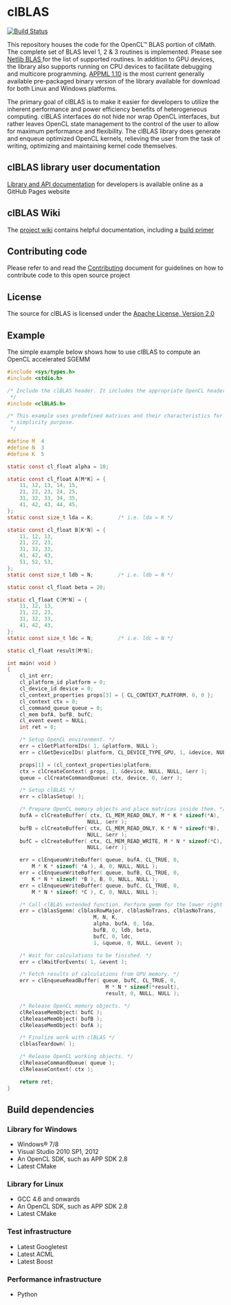 clBLAS
=====
[![Build Status](https://travis-ci.org/TimmyLiu/clBLAS.png)](https://travis-ci.org/TimmyLiu/clBLAS)

This repository houses the code for the OpenCL™ BLAS portion of clMath.  The complete set of BLAS level 1, 2 & 3 routines is implemented. Please see <a href="http://www.netlib.org/blas/index.html"> Netlib BLAS </a> for the list of supported routines.  In addition to GPU devices, the library also supports running on CPU devices to facilitate debugging and multicore programming.  <a href="http://developer.amd.com/tools-and-sdks/heterogeneous-computing/amd-accelerated-parallel-processing-math-libraries/">APPML 1.10</a> is the most current generally available pre-packaged binary version of the library available for download for both Linux and Windows platforms.

The primary goal of clBLAS is to make it easier for developers to utilize the inherent performance and power efficiency benefits of heterogeneous computing.  clBLAS interfaces do not hide nor wrap OpenCL interfaces, but rather leaves OpenCL state management to the control of the user to allow for maximum performance and flexibility.  The clBLAS library does generate and enqueue optimized OpenCL kernels, relieving the user from the task of writing, optimizing and maintaining kernel code themselves.

## clBLAS library user documentation
[Library and API documentation]( http://clmathlibraries.github.io/clBLAS/ ) for developers is available online as a GitHub Pages website

## clBLAS Wiki
The [project wiki](https://github.com/clMathLibraries/clBLAS/wiki) contains helpful documentation, including a [build primer](https://github.com/clMathLibraries/clBLAS/wiki/Build)

## Contributing code
Please refer to and read the [Contributing](CONTRIBUTING.md) document for guidelines on how to contribute code to this open source project

## License
The source for clBLAS is licensed under the [Apache License, Version 2.0]( http://www.apache.org/licenses/LICENSE-2.0 )

## Example
The simple example below shows how to use clBLAS to compute an OpenCL accelerated SGEMM

```c
#include <sys/types.h>
#include <stdio.h>

/* Include the clBLAS header. It includes the appropriate OpenCL headers
 */
#include <clBLAS.h>

/* This example uses predefined matrices and their characteristics for
 * simplicity purpose.
 */

#define M  4
#define N  3
#define K  5

static const cl_float alpha = 10;

static const cl_float A[M*K] = {
    11, 12, 13, 14, 15,
    21, 22, 23, 24, 25,
    31, 32, 33, 34, 35,
    41, 42, 43, 44, 45,
};
static const size_t lda = K;        /* i.e. lda = K */

static const cl_float B[K*N] = {
    11, 12, 13,
    21, 22, 23,
    31, 32, 33,
    41, 42, 43,
    51, 52, 53,
};
static const size_t ldb = N;        /* i.e. ldb = N */

static const cl_float beta = 20;

static cl_float C[M*N] = {
    11, 12, 13,
    21, 22, 23,
    31, 32, 33,
    41, 42, 43, 
};
static const size_t ldc = N;        /* i.e. ldc = N */

static cl_float result[M*N];

int main( void )
{
    cl_int err;
    cl_platform_id platform = 0;
    cl_device_id device = 0;
    cl_context_properties props[3] = { CL_CONTEXT_PLATFORM, 0, 0 };
    cl_context ctx = 0;
    cl_command_queue queue = 0;
    cl_mem bufA, bufB, bufC;
    cl_event event = NULL;
    int ret = 0;

    /* Setup OpenCL environment. */
    err = clGetPlatformIDs( 1, &platform, NULL );
    err = clGetDeviceIDs( platform, CL_DEVICE_TYPE_GPU, 1, &device, NULL );

    props[1] = (cl_context_properties)platform;
    ctx = clCreateContext( props, 1, &device, NULL, NULL, &err );
    queue = clCreateCommandQueue( ctx, device, 0, &err );

    /* Setup clBLAS */
    err = clblasSetup( );

    /* Prepare OpenCL memory objects and place matrices inside them. */
    bufA = clCreateBuffer( ctx, CL_MEM_READ_ONLY, M * K * sizeof(*A),
                          NULL, &err );
    bufB = clCreateBuffer( ctx, CL_MEM_READ_ONLY, K * N * sizeof(*B),
                          NULL, &err );
    bufC = clCreateBuffer( ctx, CL_MEM_READ_WRITE, M * N * sizeof(*C),
                          NULL, &err );

    err = clEnqueueWriteBuffer( queue, bufA, CL_TRUE, 0,
        M * K * sizeof( *A ), A, 0, NULL, NULL );
    err = clEnqueueWriteBuffer( queue, bufB, CL_TRUE, 0,
        K * N * sizeof( *B ), B, 0, NULL, NULL );
    err = clEnqueueWriteBuffer( queue, bufC, CL_TRUE, 0,
        M * N * sizeof( *C ), C, 0, NULL, NULL );

    /* Call clBLAS extended function. Perform gemm for the lower right sub-matrices */
    err = clblasSgemm( clblasRowMajor, clblasNoTrans, clblasNoTrans, 
							M, N, K,
							alpha, bufA, 0, lda,
							bufB, 0, ldb, beta,
							bufC, 0, ldc,
							1, &queue, 0, NULL, &event );

    /* Wait for calculations to be finished. */
    err = clWaitForEvents( 1, &event );

    /* Fetch results of calculations from GPU memory. */
    err = clEnqueueReadBuffer( queue, bufC, CL_TRUE, 0,
                                M * N * sizeof(*result),
                                result, 0, NULL, NULL );

    /* Release OpenCL memory objects. */
    clReleaseMemObject( bufC );
    clReleaseMemObject( bufB );
    clReleaseMemObject( bufA );

    /* Finalize work with clBLAS */
    clblasTeardown( );

    /* Release OpenCL working objects. */
    clReleaseCommandQueue( queue );
    clReleaseContext( ctx );

    return ret;
}
```

## Build dependencies
### Library for Windows
*  Windows® 7/8
*  Visual Studio 2010 SP1, 2012
*  An OpenCL SDK, such as APP SDK 2.8
*  Latest CMake

### Library for Linux
*  GCC 4.6 and onwards
*  An OpenCL SDK, such as APP SDK 2.8
*  Latest CMake

### Test infrastructure
* Latest Googletest
* Latest ACML 
* Latest Boost

### Performance infrastructure
* Python
